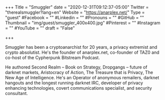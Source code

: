 +++
Title = "Smuggler"
date = "2020-12-31T09:12:37-05:00"
Twitter = "therealsmuggler?lang=en"
Website = "https://anarplex.net/"
Type = "guest"
#Facebook = ""
#Linkedin = ""
#Pronouns = ""
#GitHub = ""
Thumbnail = "img/guest/smuggler_400x400.jpg"
#Pinterest = ""
#Instagram = ""
#YouTube = ""
draft = "False"

+++

Smuggler has been a cryptoanarchist for 20 years, a privacy extremist and crypto absolutist. He's the founder of anarplex.net, co-founder of TAZ0 and co-host of the Cypherpunk Bitstream Podcast.

He authored Second Realm – Book on Strategy, Dropgangs – future of darknet markets, Aristocracy of Action, The Treasure that is Privacy, The New Age of Intelligence. He's an Operator of anonymous remailers, darknet hangouts and the longest running darknet IRC, developer of privacy enhancing technologies, covert communications specialist, and security consultant.


